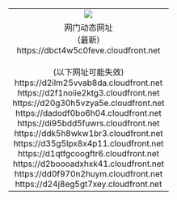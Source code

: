 ﻿<table>
  <tr></tr>
  <tr><td colspan=2 align=center><img src="https://dbct4w5c0feve.cloudfront.net/Up/oGate.jpg" /></td></tr>
  <tr><td colspan=2 align=center>网门动态网址<br/>(最新)
<br>https://dbct4w5c0feve.cloudfront.net
<br/><br/>(以下网址可能失效)
<br>https://d2ilm25vvab8da.cloudfront.net
<br>https://d2f1noiie2ktg3.cloudfront.net
<br>https://d20g30h5vzya5e.cloudfront.net
<br>https://dadodf0bo6h04.cloudfront.net
<br>https://di95bdd5fuwrs.cloudfront.net
<br>https://ddk5h8wkw1br3.cloudfront.net
<br>https://d35g5lpx8x4p11.cloudfront.net
<br>https://d1qtfgcoogftr6.cloudfront.net
<br>https://d2boooadxhxk41.cloudfront.net
<br>https://dd0f970n2huym.cloudfront.net
<br>https://d24j8eg5gt7xey.cloudfront.net
    </td>
  </tr>
</table>
